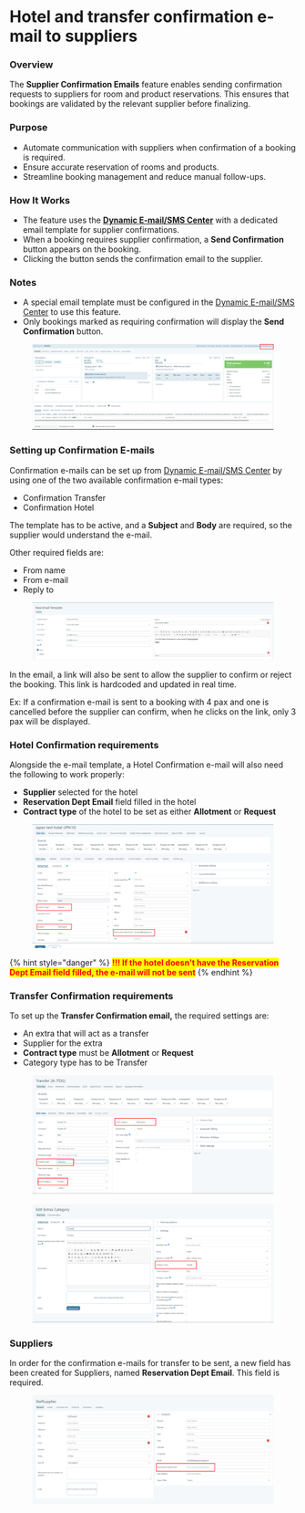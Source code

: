 # Hotel and transfer confirmation e-mail to suppliers

### Overview

The **Supplier Confirmation Emails** feature enables sending confirmation requests to suppliers for room and product reservations. This ensures that bookings are validated by the relevant supplier before finalizing.

### Purpose

* Automate communication with suppliers when confirmation of a booking is required.
* Ensure accurate reservation of rooms and products.
* Streamline booking management and reduce manual follow-ups.

### How It Works

* The feature uses the [**Dynamic E-mail/SMS Center**](email-setup/dynamic-e-mail-sms-center/) with a dedicated email template for supplier confirmations.
* When a booking requires supplier confirmation, a **Send Confirmation** button appears on the booking.
* Clicking the button sends the confirmation email to the supplier.

### Notes

* A special email template must be configured in the [Dynamic E-mail/SMS Center](email-setup/dynamic-e-mail-sms-center/) to use this feature.
* Only bookings marked as requiring confirmation will display the **Send Confirmation** button.

<figure><img src=".gitbook/assets/image (13).png" alt=""><figcaption></figcaption></figure>

### Setting up Confirmation E-mails <a href="#setting-up-confirmation-e-mails" id="setting-up-confirmation-e-mails"></a>

Confirmation e-mails can be set up from [Dynamic E-mail/SMS Center](email-setup/dynamic-e-mail-sms-center/) by using one of the two available confirmation e-mail types:

* Confirmation Transfer
* Confirmation Hotel

The template has to be active, and a **Subject** and **Body** are required, so the supplier would understand the e-mail.

Other required fields are:

* From name
* From e-mail
* Reply to

<figure><img src=".gitbook/assets/image (14) (1) (1) (1) (1) (1) (1) (1) (1) (1).png" alt=""><figcaption></figcaption></figure>

In the email, a link will also be sent to allow the supplier to confirm or reject the booking. This link is hardcoded and updated in real time.

Ex: If a confirmation e-mail is sent to a booking with 4 pax and one is cancelled before the supplier can confirm, when he clicks on the link, only 3 pax will be displayed.

### Hotel Confirmation requirements <a href="#hotel-confirmation-requirements" id="hotel-confirmation-requirements"></a>

Alongside the e-mail template, a Hotel Confirmation e-mail will also need the following to work properly:

* **Supplier** selected for the hotel
* **Reservation Dept Email** field filled in the hotel
* **Contract type** of the hotel to be set as either **Allotment** or **Request**

<figure><img src=".gitbook/assets/image (14).png" alt=""><figcaption></figcaption></figure>

{% hint style="danger" %}
<mark style="color:red;">**!!! If the hotel doesn't have the Reservation Dept Email field filled, the e-mail will not be sent**</mark>
{% endhint %}

### Transfer Confirmation requirements <a href="#transfer-confirmation-requirements" id="transfer-confirmation-requirements"></a>

To set up the **Transfer Confirmation email,** the required settings are:

* An extra that will act as a transfer
* Supplier for the extra
* **Contract type** must be **Allotment** or **Request**
* Category type has to be Transfer

<figure><img src=".gitbook/assets/image (15).png" alt=""><figcaption></figcaption></figure>

<figure><img src=".gitbook/assets/image (16).png" alt=""><figcaption></figcaption></figure>

### Suppliers <a href="#suppliers" id="suppliers"></a>

In order for the confirmation e-mails for transfer to be sent, a new field has been created for Suppliers, named **Reservation Dept Email**. This field is required.

<figure><img src=".gitbook/assets/image (17).png" alt=""><figcaption></figcaption></figure>
